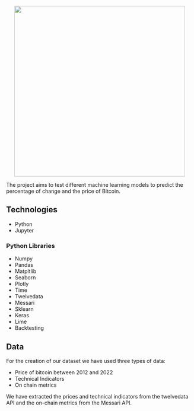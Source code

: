 <p align="center">
  <img width="460" height="460" src="https://user-images.githubusercontent.com/105368099/182561824-ee67e315-b609-4e57-ba31-3030ce21986f.png">
</p>

The project aims to test different machine learning models to predict the percentage of change and the price of Bitcoin. 

## Technologies
* Python
* Jupyter

### Python Libraries

* Numpy
* Pandas
* Matpltlib
* Seaborn
* Plotly
* Time
* Twelvedata
* Messari
* Sklearn
* Keras
* Lime
* Backtesting

## Data

For the creation of our dataset we have used three types of data:
  * Price of bitcoin between 2012 and 2022
  * Technical Indicators
  * On chain metrics
 
 We have extracted the prices and technical indicators from the twelvedata API and the on-chain metrics from the Messari API.

